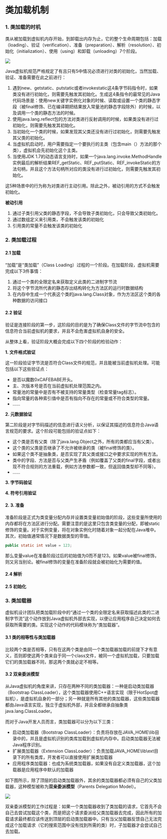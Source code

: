 # 类加载机制

### 1. 类加载的时机

类从被加载到虚拟机内存开始，到卸载出内存为止，它的整个生命周期包括：加载（loading）、验证（verification）、准备（preparation）、解析（resolution）、初始化（initialization）、使用（using）和卸载（unloading）7个阶段。

![](http://oqag5mdvp.bkt.clouddn.com/201804221220_632.png)

Java虚拟机规范严格规定了有且只有5中情况必须进行对类的初始化，当然加载、验证、准备需要在此之前进行：

1. 遇到new、getstatic、putstatic或者invokestatic这4条字节码指令时，如果类没有进行初始化，则需要先触发其初始化。生成这4条指令的最常见的Java代码场景是：使用new关键字实例化对象的时候、读取或设置一个类的静态字段（被final修饰、已在编译期把结果放入常量池的静态字段除外）的时候，以及调用一个类的静态方法的时候。
2. 使用java.lang.reflect包的方法对类进行反射调用的时候，如果类没有进行过初始化，则需要先触发其初始化。
3. 当初始化一个类的时候，如果发现其父类还没有进行过初始化，则需要先触发其父类的初始化。
4. 当虚拟机启动时，用户需要指定一个要执行的主类（包含main（）方法的那个类），虚拟机会先初始化这个主类。
5. 当使用JDK 1.7的动态语言支持时，如果一个java.lang.invoke.MethodHandle实例最后的解析结果REF_getStatic、REF_putStatic、REF_invokeStatic的方法句柄，并且这个方法句柄所对应的类没有进行过初始化，则需要先触发其初始化。

这5种场景中的行为称为对类进行主动引用。除此之外，被动引用的方式不会触发初始化。

**被动引用**

1. 通过子类引用父类的静态字段，不会导致子类初始化，只会导致父类初始化。
2. 通过数组定义来引用类，不会触发该类的初始化
3. 引用类的常量不会触发该类的初始化

### 2. 类加载过程

#### 2.1 加载

“加载”是“类加载”（Class Loading）过程的一个阶段。在加载阶段，虚拟机需要完成以下3件事情：

1. 通过一个类的全限定名来获取定义此类的二进制字节流
2. 将这个字节流所代表的静态存出结构转化为方法区的运行时数据结构
3. 在内存中生成一个代表这个类的java.lang.Class对象，作为方法区这个类的各种数据的访问接口

#### 2.2 验证

验证是连接阶段的第一步，这阶段的目的是为了确保Class文件的字节流中包含的信息符合当前虚拟机的要求，并且不会危害虚拟机自身的安全。

从整体上看，验证阶段大概会完成以下四个阶段的检验动作：

**1. 文件格式验证**

这一阶段验证字节流是否符合Class文件的规范，并且能被当前虚拟机处理。可能包括以下这些验证点：

- 是否以魔数0xCAFEBABE开头。
- 主、次版本号是否在当前虚拟机处理范围之内。
- 常量池的常量中是否有不被支持的常量类型（检查常量tag标志）。
- 指向常量的各种索引值中是否有指向不存在的常量或不符合类型的常量。
- ……

**2. 元数据验证**

第二阶段是对字节码描述的信息进行语义分析，以保证其描述的信息符合Java语言规范的要求。这个阶段可能包括的验证点如下：

- 这个类是否有父类（除了java.lang.Object之外，所有的类都应当有父类）。
- 这个类的父类是否继承了不允许被继承的类（被final修饰的类）。
- 如果这个类不是抽象类，是否实现了其父类或接口之中要求实现的所有方法。
- 类中的字段、方法是否与父类产生矛盾（例如覆盖了父类的final字段，或者出现不符合规则的方法重载，例如方法参数都一致，但返回值类型却不同等）。
- ……

**3. 字节码验证**

**4. 符号引用验证**

#### 2. 3. 准备

准备阶段是正式为类变量分配内存并设置类变量初始值的阶段，这些变量所使用的内存都将在方法区进行分配。需要注意的是这里只包含类变量的分配，即被static修饰的变量。对于实例变量，将在对象实例化时随着对象一起分配在Java堆中。其次，初始值通常情况下是数据类型的零值。

```java
public static int value = 123;
```

那么变量value在准备阶段过后的初始值为0而不是123。如果value被final修饰，则又另当别论。被final修饰的变量在准备阶段就会被初始化为需要的值。

#### 2.4 解析

#### 2.5 初始化



### 3. 类加载器

虚拟机设计团队把类加载阶段中的“通过一个类的全限定名来获取描述此类的二进制字节流”这个动作放到Java虚拟机外部去实现，以便让应用程序自己决定如何去获取所需要的类。实现这个动作的代码模块称为“类加载器”。

#### 3.1 类的相等性与类加载器

比较两个类是否相等，只有在这两个类是由同一个类加载器加载的前提下才有意义，否则即使这两个类来自于同一个class文件，被同一个虚拟机加载，只要加载它们的类加载器不同，那这两个类就必定不相等。

#### 3.2 双亲委派模型

从Java虚拟机的角度来讲，只存在两种不同的类加载器：一种是启动类加载器（Bootstrap ClassLoader），这个类加载器使用C++语言实现（限于HotSpot虚拟机），是虚拟机自身的一部分；另一种就是所有其他的类加载器，这些类加载器都由Java语言实现，独立于虚拟机外部，并且全都继承自抽象类java.lang.ClassLoader。

而对于Java开发人员而言，类加载器可以分为以下三类：

- 启动类加载器（Bootstrap ClassLoader）：负责将存放在JAVA_HOME\lib目录中的，并且是虚拟机识别的类库加载到虚拟机内存中。启动类加载器无法被Java程序识别。
- 扩展类加载器（Extension ClassLoader）：负责加载JAVA_HOME\lib\ext目录下的所有类库，开发者可以直接使用扩展类加载器
- 应用程序类加载器：也成为系统类加载器，如果没有自定义类加载器，这个加载器是应用程序中默认的加载器

如下图所示，除了顶层的启动类加载器外，其余的类加载器都必须有自己的父类加载器，这种模型被称为**双亲委派模型**（Parents Delegation Model）。

![](http://oqag5mdvp.bkt.clouddn.com/201804221438_216.png)

双亲委派模型的工作过程是：如果一个类加载器收到了类加载的请求，它首先不会自己去尝试加载这个类，而是把这个请求委派给父类加载器去完成，因此所有的加载请求最终都应该传送到顶层的启动类加载器中。只有当父加载器反馈自己无法完成这个加载请求（它的搜索范围中没有找到所需的类）时，子加载器才会尝试自己去加载。